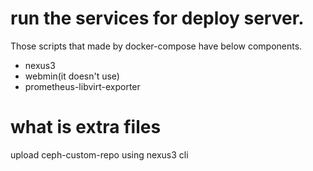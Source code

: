 # run the services for deploy server.
Those scripts that made by docker-compose have below components.
- nexus3
- webmin(it doesn't use)
- prometheus-libvirt-exporter

# what is extra files
upload ceph-custom-repo using nexus3 cli 
